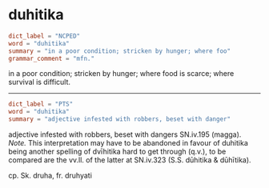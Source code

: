 # duhitika

``` toml
dict_label = "NCPED"
word = "duhitika"
summary = "in a poor condition; stricken by hunger; where foo"
grammar_comment = "mfn."
```

in a poor condition; stricken by hunger; where food is scarce; where survival is difficult.

--------------------

``` toml
dict_label = "PTS"
word = "duhitika"
summary = "adjective infested with robbers, beset with danger"
```

adjective infested with robbers, beset with dangers SN.iv.195 (magga). *Note.* This interpretation may have to be abandoned in favour of duhitika being another spelling of dvīhitika hard to get through (q.v.), to be compared are the vv.ll. of the latter at SN.iv.323 (S.S. dūhitika & dūhītika).

cp. Sk. druha, fr. druhyati

